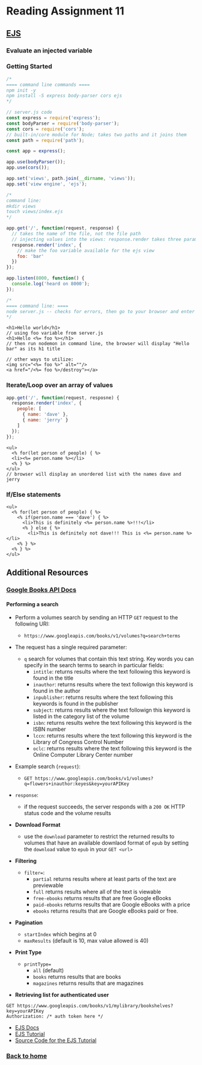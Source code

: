 # Reading Assignment 11

## [EJS](https://www.youtube.com/watch?v=IqpfBGsALqc&list=PL7sCSgsRZ-slYARh3YJIqPGZqtGVqZRGt)

### Evaluate an injected variable

### Getting Started

``` javascript
/* 
==== command line commands ====
npm init -y
npm install -S express body-parser cors ejs
*/

// server.js code
const express = require('express');
const bodyParser = require('body-parser');
const cors = require('cors');
// built-in/core module for Node; takes two paths and it joins them
const path = require('path');

const app = express();

app.use(bodyParser());
app.use(cors());

app.set('views', path.join(__dirname, 'views'));
app.set('view engine', 'ejs');

/* 
command line: 
mkdir views
touch views/index.ejs
*/

app.get('/', function(request, response) {
  // takes the name of the file, not the file path
  // injecting values into the views: response.render takes three parameters: view, which is the string of the file name, obj of local variables, and the third is the callback (which isn't needed but can be used)
  response.render('index', {
    // make the foo variable available for the ejs view
    foo: 'bar'
  })
});

app.listen(8000, function() {
  console.log('heard on 8000');
});

/* 
==== command line: ====
node server.js -- checks for errors, then go to your browser and enter the URL localhost:8000, where "Hello World" from ejs file will be displayed
*/
```

``` ejs
<h1>Hello world</h1>
// using foo variable from server.js
<h1>Hello <%= foo %></h1>
// then run nodemon in command line, the browser will display "Hello bar" as its h1 title

// other ways to utilize:
<img src="<%= foo %>" alt=""/>
<a href="/<%= foo %>/destroy"></a>
```

### Iterate/Loop over an array of values

``` javascript
app.get('/', function(request, resposne) {
  response.render('index', {
    people: [
      { name: 'dave' },
      { name: 'jerry' }
    ]
  });
});
```

``` ejs
<ul>
  <% for(let person of people) { %>
  <li><%= person.name %></li>
  <% } %>
</ul>
// browser will display an unordered list with the names dave and jerry
```

### If/Else statements

``` ejs
<ul>
  <% for(let person of people) { %>
    <% if(person.name === 'dave') { %>
      <li>This is definitely <%= person.name %>!!!</li>
      <% } else { %>
        <li>This is definitely not dave!!! This is <%= person.name %></li>
    <% } %>
  <% } %>
</ul>
```

## Additional Resources

### [Google Books API Docs](https://developers.google.com/books/docs/v1/using#WorkingVolumes)

#### Performing a search

- Perform a volumes search by sending an HTTP `GET` request to the following URI:
  - `https://www.googleapis.com/books/v1/volumes?q=search+terms`

- The request has a single required parameter:
  - `q` search for volumes that contain this text string. Key words you can specify in the search terms to search in particular fields:
    - `intitle`: returns results where the text following this keyword is found in the title
    - `inauthor`: returns results where the text followign this keyword is found in the author
    - `inpublisher`: returns results where the text following this keywords is found in the publisher
    - `subject`: returns results where the text followign this keyword is listed in the category list of the volume
    - `isbn`: returns results wehre the text following this keyword is the ISBN number
    - `lccn`: returns results where the text following this keyword is the Library of Congress Control Number
    - `oclc`: returns results where the text following this keyword is the Online Computer Library Center number
- Example search (`request`):
  - `GET https://www.googleapis.com/books/v1/volumes?q=flowers+inauthor:keyes&key=yourAPIKey`
- `response`:
  - if the request succeeds, the server responds with a `200 OK` HTTP status code and the volume results
- **Download Format**
  - use the `download` parameter to restrict the returned results to volumes that have an available downlaod format of `epub` by setting the `download` value to `epub` in your `GET <url>`
- **Filtering**
  - `filter=`:
    - `partial` returns results where at least parts of the text are previewable
    - `full` returns results where all of the text is viewable
    - `free-ebooks` returns results that are free Google eBooks
    - `paid-ebooks` returns results that are Google eBooks with a price
    - `ebooks` returns results that are Google eBooks paid or free.
- **Pagination**
  - `startIndex` which begins at 0
  - `maxResults` (default is 10, max value allowed is 40)
- **Print Type**
  - `printType=`
    - `all` (default)
    - `books` returns results that are books
    - `magazines` returns results that are magazines

- **Retrieving list for authenticated user**

```
GET https://www.googleapis.com/books/v1/mylibrary/bookshelves?key=yourAPIKey
Authorization: /* auth token here */
```

- [EJS Docs](http://ejs.co/)
- [EJS Tutorial](https://scotch.io/tutorials/use-ejs-to-template-your-node-application)
- [Source Code for the EJS Tutorial](https://github.com/scotch-io/node-ejs)

### [Back to home](https://dcalhoun286.github.io/reading-notes/)

